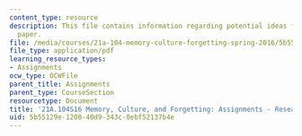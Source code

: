 ```yaml
---
content_type: resource
description: This file contains information regarding potential ideas for your research
  paper.
file: /media/courses/21a-104-memory-culture-forgetting-spring-2016/5b55129e120840d9343c0ebf52137b4e_MIT21A_104S16_ReserchIdeas.pdf
file_type: application/pdf
learning_resource_types:
- Assignments
ocw_type: OCWFile
parent_title: Assignments
parent_type: CourseSection
resourcetype: Document
title: '21A.104S16 Memory, Culture, and Forgetting: Assignments - Research Paper Ideas'
uid: 5b55129e-1208-40d9-343c-0ebf52137b4e
---
```

